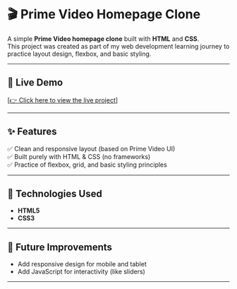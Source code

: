 # 🎬 Prime Video Homepage Clone

A simple **Prime Video homepage clone** built with **HTML** and **CSS**.  
This project was created as part of my web development learning journey to practice layout design, flexbox, and basic styling.

---

## 🚀 Live Demo
[[👉 Click here to view the live project](https://primevideo-clone11.netlify.app)]

---

## ✨ Features
✅ Clean and responsive layout (based on Prime Video UI)  
✅ Built purely with HTML & CSS (no frameworks)  
✅ Practice of flexbox, grid, and basic styling principles  

---

## 📂 Technologies Used
- **HTML5**
- **CSS3**

---

## 📌 Future Improvements
- Add responsive design for mobile and tablet
- Add JavaScript for interactivity (like sliders)

---
